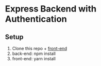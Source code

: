 # Express Backend with Authentication
## Setup
1. Clone this repo + [front-end](front-end.com)
2. back-end: npm install 
3. front-end: yarn install
